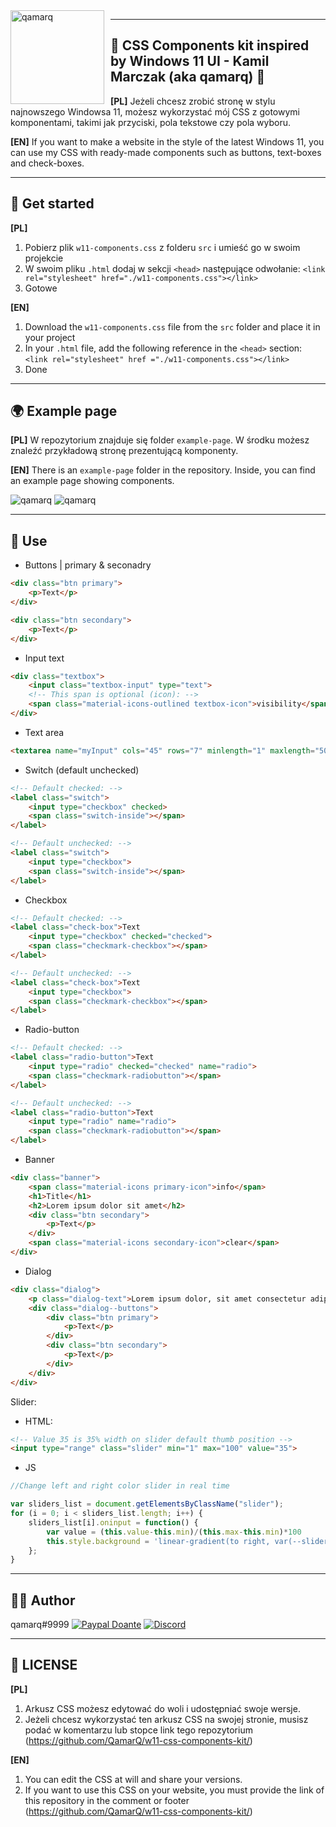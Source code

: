 <img width="150" height="150" align="left" style="float: left; margin: 0 10px 0 0;" alt="qamarq" src="https://i.imgur.com/IRySH8e.png">  

---
## 🍫 CSS Components kit inspired by Windows 11 UI - Kamil Marczak (aka qamarq) 🍫
**[PL]**
Jeżeli chcesz zrobić stronę w stylu najnowszego Windowsa 11, możesz wykorzystać mój CSS z gotowymi komponentami, takimi jak przyciski, pola tekstowe czy pola wyboru.

**[EN]**
If you want to make a website in the style of the latest Windows 11, you can use my CSS with ready-made components such as buttons, text-boxes and check-boxes.



---
## 🛫 Get started
**[PL]**
1. Pobierz plik `w11-components.css` z folderu `src` i umieść go w swoim projekcie
2. W swoim pliku `.html` dodaj w sekcji `<head>` następujące odwołanie: `<link rel="stylesheet" href="./w11-components.css"></link>`
3. Gotowe

**[EN]**
1. Download the `w11-components.css` file from the `src` folder and place it in your project
2. In your `.html` file, add the following reference in the `<head>` section: `<link rel="stylesheet" href ="./w11-components.css"></link>`
3. Done



---
## 🌍 Example page
**[PL]**
W repozytorium znajduje się folder `example-page`. W środku możesz znaleźć przykładową stronę prezentującą komponenty.

**[EN]**
There is an `example-page` folder in the repository. Inside, you can find an example page showing components.

<div>
    <img alt="qamarq" src="https://i.imgur.com/H6Fn6gd.png"> 
    <img alt="qamarq" src="https://i.imgur.com/zRvb8Ok.png"> 
</div>



---
## 🚀 Use  

- Buttons | primary & seconadry
```html
<div class="btn primary">
    <p>Text</p>
</div>
```
```html
<div class="btn secondary">
    <p>Text</p>
</div>
```
- Input text
```html
<div class="textbox">
    <input class="textbox-input" type="text">
    <!-- This span is optional (icon): -->
    <span class="material-icons-outlined textbox-icon">visibility</span> 
</div>
```
- Text area
```html
<textarea name="myInput" cols="45" rows="7" minlength="1" maxlength="500" required></textarea>
```
- Switch (default unchecked)
```html
<!-- Default checked: -->
<label class="switch">
    <input type="checkbox" checked>
    <span class="switch-inside"></span>
</label>                  

<!-- Default unchecked: -->
<label class="switch">
    <input type="checkbox">
    <span class="switch-inside"></span>
</label>
```
- Checkbox 
```html
<!-- Default checked: -->
<label class="check-box">Text
    <input type="checkbox" checked="checked">
    <span class="checkmark-checkbox"></span>
</label>

<!-- Default unchecked: -->
<label class="check-box">Text
    <input type="checkbox">
    <span class="checkmark-checkbox"></span>
</label>
```
- Radio-button 
```html
<!-- Default checked: -->
<label class="radio-button">Text
    <input type="radio" checked="checked" name="radio">
    <span class="checkmark-radiobutton"></span>
</label>

<!-- Default unchecked: -->
<label class="radio-button">Text
    <input type="radio" name="radio">
    <span class="checkmark-radiobutton"></span>
</label>
```
- Banner
```html
<div class="banner">
    <span class="material-icons primary-icon">info</span>            
    <h1>Title</h1>
    <h2>Lorem ipsum dolor sit amet</h2>
    <div class="btn secondary">
        <p>Text</p>
    </div>
    <span class="material-icons secondary-icon">clear</span>
</div>
```
- Dialog
```html
<div class="dialog">
    <p class="dialog-text">Lorem ipsum dolor, sit amet consectetur adipisicing elit, sed do eiusmod tempor.</p>
    <div class="dialog--buttons">
        <div class="btn primary">
            <p>Text</p>
        </div>
        <div class="btn secondary">
            <p>Text</p>
        </div>
    </div>
</div>
```

Slider: 
- HTML:
```html
<!-- Value 35 is 35% width on slider default thumb position -->
<input type="range" class="slider" min="1" max="100" value="35">
```
- JS
```js
//Change left and right color slider in real time

var sliders_list = document.getElementsByClassName("slider");
for (i = 0; i < sliders_list.length; i++) {
    sliders_list[i].oninput = function() {
        var value = (this.value-this.min)/(this.max-this.min)*100
        this.style.background = 'linear-gradient(to right, var(--slider-bg-left) 0%, var(--slider-bg-left) ' + value + '%, var(--slider-bg-right) ' + value + '%, var(--slider-bg-right) 100%)'
    };
}
```


---
## 🚶‍♂️ Author

qamarq#9999
[![Paypal Doante](https://img.shields.io/badge/paypal-donate-blue.svg)](https://paypal.me/KMarczak123)
[![Discord](https://discordapp.com/api/guilds/772941356423315527/embed.png)](https://discord.gg/buSQU2Bjxc)


---
## 🔨 LICENSE
**[PL]**
1. Arkusz CSS możesz edytować do woli i udostępniać swoje wersje. 
2. Jeżeli chcesz wykorzystać ten arkusz CSS na swojej stronie, musisz podać w komentarzu lub stopce link tego repozytorium (https://github.com/QamarQ/w11-css-components-kit/)

**[EN]**
1. You can edit the CSS at will and share your versions.
2. If you want to use this CSS on your website, you must provide the link of this repository in the comment or footer (https://github.com/QamarQ/w11-css-components-kit/)



